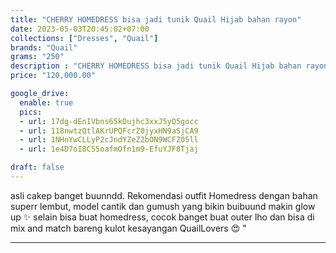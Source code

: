 ```yaml
---
title: "CHERRY HOMEDRESS bisa jadi tunik Quail Hijab bahan rayon"
date: 2023-05-03T20:45:02+07:00
collections: ["Dresses", "Quail"]
brands: "Quail"
grams: "250"
description : "CHERRY HOMEDRESS bisa jadi tunik Quail Hijab bahan rayon"
price: "120,000.00"

google_drive:
  enable: true
  pics:
  - url: 17dg-dEnIVbns65kDujhc3xxJ5yQ5gocc
  - url: 118nwtzQtlAKrUPQFcrZ0jyxHN9aSjCA9
  - url: 1NHnYwCLLyP2cJndYZeZ2bON9WCFZ05ll
  - url: 1e4D7oI8C55oafmOfn1m9-EfuYJF8Tjaj

draft: false
---
```


asli cakep banget buunndd. Rekomendasi outfit Homedress dengan bahan superr lembut, model cantik dan gumush yang bikin buibuund makin glow up ✨ selain bisa buat homedress, cocok banget buat outer lho dan bisa di mix and match bareng kulot kesayangan QuailLovers 😍 "

-----    
 
